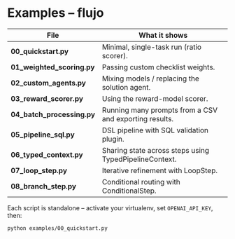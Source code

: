 # Examples – flujo

| File | What it shows |
|------|---------------|
| **00_quickstart.py** | Minimal, single-task run (ratio scorer). |
| **01_weighted_scoring.py** | Passing custom checklist weights. |
| **02_custom_agents.py** | Mixing models / replacing the solution agent. |
| **03_reward_scorer.py** | Using the reward-model scorer. |
| **04_batch_processing.py** | Running many prompts from a CSV and exporting results. |
| **05_pipeline_sql.py** | DSL pipeline with SQL validation plugin. |
| **06_typed_context.py** | Sharing state across steps using TypedPipelineContext. |
| **07_loop_step.py** | Iterative refinement with LoopStep. |
| **08_branch_step.py** | Conditional routing with ConditionalStep. |

Each script is standalone – activate your virtualenv, set `OPENAI_API_KEY`, then:

```bash
python examples/00_quickstart.py
``` 